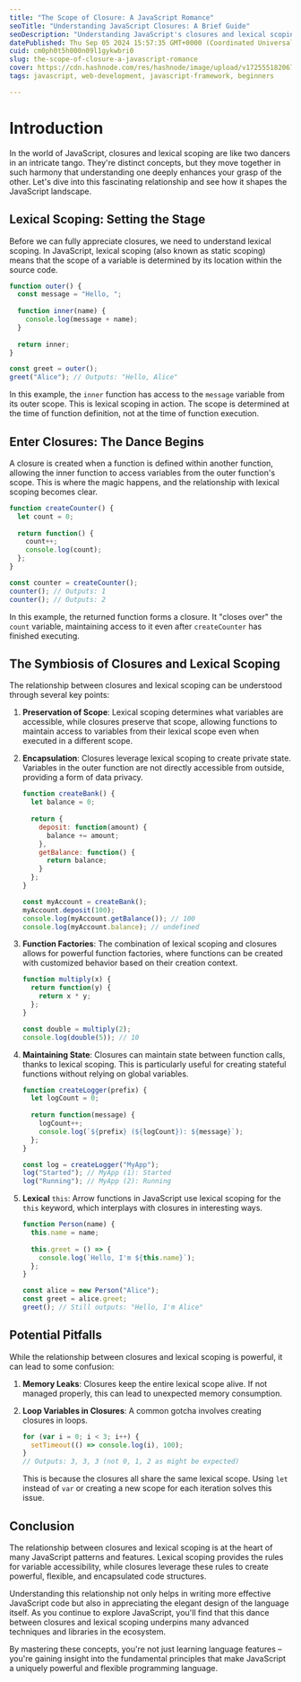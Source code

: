 ```yaml
---
title: "The Scope of Closure: A JavaScript Romance"
seoTitle: "Understanding JavaScript Closures: A Brief Guide"
seoDescription: "Understanding JavaScript's closures and lexical scoping to write powerful, flexible code"
datePublished: Thu Sep 05 2024 15:57:35 GMT+0000 (Coordinated Universal Time)
cuid: cm0ph0t5h000n09l1gykwbri0
slug: the-scope-of-closure-a-javascript-romance
cover: https://cdn.hashnode.com/res/hashnode/image/upload/v1725551820673/2ece29e3-5cc2-4ac4-8709-05981d318c9a.png
tags: javascript, web-development, javascript-framework, beginners

---
```


# Introduction

In the world of JavaScript, closures and lexical scoping are like two dancers in an intricate tango. They're distinct concepts, but they move together in such harmony that understanding one deeply enhances your grasp of the other. Let's dive into this fascinating relationship and see how it shapes the JavaScript landscape.

## Lexical Scoping: Setting the Stage

Before we can fully appreciate closures, we need to understand lexical scoping. In JavaScript, lexical scoping (also known as static scoping) means that the scope of a variable is determined by its location within the source code.

```javascript
function outer() {
  const message = "Hello, ";
  
  function inner(name) {
    console.log(message + name);
  }
  
  return inner;
}

const greet = outer();
greet("Alice"); // Outputs: "Hello, Alice"
```

In this example, the `inner` function has access to the `message` variable from its outer scope. This is lexical scoping in action. The scope is determined at the time of function definition, not at the time of function execution.

## Enter Closures: The Dance Begins

A closure is created when a function is defined within another function, allowing the inner function to access variables from the outer function's scope. This is where the magic happens, and the relationship with lexical scoping becomes clear.

```javascript
function createCounter() {
  let count = 0;
  
  return function() {
    count++;
    console.log(count);
  };
}

const counter = createCounter();
counter(); // Outputs: 1
counter(); // Outputs: 2
```

In this example, the returned function forms a closure. It "closes over" the `count` variable, maintaining access to it even after `createCounter` has finished executing.

## The Symbiosis of Closures and Lexical Scoping

The relationship between closures and lexical scoping can be understood through several key points:

1. **Preservation of Scope**: Lexical scoping determines what variables are accessible, while closures preserve that scope, allowing functions to maintain access to variables from their lexical scope even when executed in a different scope.
    
2. **Encapsulation**: Closures leverage lexical scoping to create private state. Variables in the outer function are not directly accessible from outside, providing a form of data privacy.
    
    ```javascript
    function createBank() {
      let balance = 0;
      
      return {
        deposit: function(amount) {
          balance += amount;
        },
        getBalance: function() {
          return balance;
        }
      };
    }
    
    const myAccount = createBank();
    myAccount.deposit(100);
    console.log(myAccount.getBalance()); // 100
    console.log(myAccount.balance); // undefined
    ```
    
3. **Function Factories**: The combination of lexical scoping and closures allows for powerful function factories, where functions can be created with customized behavior based on their creation context.
    
    ```javascript
    function multiply(x) {
      return function(y) {
        return x * y;
      };
    }
    
    const double = multiply(2);
    console.log(double(5)); // 10
    ```
    
4. **Maintaining State**: Closures can maintain state between function calls, thanks to lexical scoping. This is particularly useful for creating stateful functions without relying on global variables.
    
    ```javascript
    function createLogger(prefix) {
      let logCount = 0;
      
      return function(message) {
        logCount++;
        console.log(`${prefix} (${logCount}): ${message}`);
      };
    }
    
    const log = createLogger("MyApp");
    log("Started"); // MyApp (1): Started
    log("Running"); // MyApp (2): Running
    ```
    
5. **Lexical** `this`: Arrow functions in JavaScript use lexical scoping for the `this` keyword, which interplays with closures in interesting ways.
    
    ```javascript
    function Person(name) {
      this.name = name;
      
      this.greet = () => {
        console.log(`Hello, I'm ${this.name}`);
      };
    }
    
    const alice = new Person("Alice");
    const greet = alice.greet;
    greet(); // Still outputs: "Hello, I'm Alice"
    ```
    

## Potential Pitfalls

While the relationship between closures and lexical scoping is powerful, it can lead to some confusion:

1. **Memory Leaks**: Closures keep the entire lexical scope alive. If not managed properly, this can lead to unexpected memory consumption.
    
2. **Loop Variables in Closures**: A common gotcha involves creating closures in loops.
    
    ```javascript
    for (var i = 0; i < 3; i++) {
      setTimeout(() => console.log(i), 100);
    }
    // Outputs: 3, 3, 3 (not 0, 1, 2 as might be expected)
    ```
    
    This is because the closures all share the same lexical scope. Using `let` instead of `var` or creating a new scope for each iteration solves this issue.
    

## Conclusion

The relationship between closures and lexical scoping is at the heart of many JavaScript patterns and features. Lexical scoping provides the rules for variable accessibility, while closures leverage these rules to create powerful, flexible, and encapsulated code structures.

Understanding this relationship not only helps in writing more effective JavaScript code but also in appreciating the elegant design of the language itself. As you continue to explore JavaScript, you'll find that this dance between closures and lexical scoping underpins many advanced techniques and libraries in the ecosystem.

By mastering these concepts, you're not just learning language features – you're gaining insight into the fundamental principles that make JavaScript a uniquely powerful and flexible programming language.